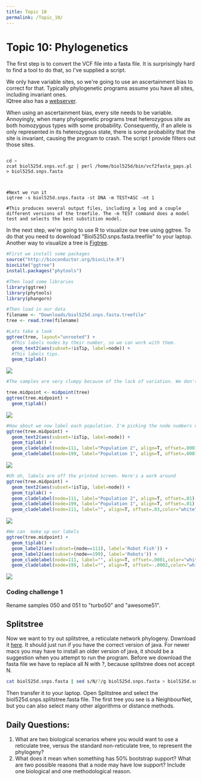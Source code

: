 ```yaml
---
title: Topic 10
permalink: /Topic_10/
---
```


# Topic 10: Phylogenetics

The first step is to convert the VCF file into a fasta file. It is surprisingly hard to find a tool to do that, so I've supplied a script.

We only have variable sites, so we're going to use an ascertainment bias to correct for that. Typically phylogenetic programs assume you have all sites, including invariant ones.  
IQtree also has a [webserver](http://iqtree.cibiv.univie.ac.at/).

When using an ascertainment bias, every site needs to be variable. Annoyingly, when many phylogenetic programs treat heterozygous site as both homozygous types with some probability. Consequently, if an allele is only represented in its heterozygous state, there is some probability that the site is invariant, causing the program to crash. The script I provide filters out those sites. 

```

cd ~
zcat biol525d.snps.vcf.gz | perl /home/biol525d/bin/vcf2fasta_gaps.pl  > biol525d.snps.fasta



#Next we run it
iqtree -s biol525d.snps.fasta -st DNA -m TEST+ASC -nt 1

#This produces several output files, including a log and a couple different versions of the treefile. The -m TEST command does a model test and selects the best substition model. 
```
In the next step, we're going to use R to visualize our tree using ggtree. To do that you need to download "Biol525D.snps.fasta.treefile" to your laptop. Another way to visualize a tree is [Figtree](http://tree.bio.ed.ac.uk/software/figtree/).


```r
#First we install some packages
source("http://bioconductor.org/biocLite.R")
biocLite("ggtree")
install.packages("phytools")
```

```r
#Then load some libraries
library(ggtree)
library(phytools)
library(phangorn)
```



```r
#Then load in our data
filename <- "Downloads/biol525d.snps.fasta.treefile"
tree <- read.tree(filename)

#Lets take a look
ggtree(tree, layout="unrooted") +
  #This labels nodes by their number, so we can work with them.
  geom_text2(aes(subset=!isTip, label=node)) + 
  #This labels tips.
  geom_tiplab() 
```

![](figure/ggtree-1.png)


```r
#The samples are very clumpy because of the lack of variation. We don't have an outgroup species, so lets tree a midpoint root.

tree.midpoint <- midpoint(tree)
ggtree(tree.midpoint) +
  geom_tiplab() 
```

![](figure/ggtree-2.png)


```r
#How about we now label each population. I'm picking the node numbers off my phylogeny, and it may be different for your tree.
ggtree(tree.midpoint) +
  geom_text2(aes(subset=!isTip, label=node)) + 
  geom_tiplab() +
  geom_cladelabel(node=111, label="Population 2", align=T, offset=.0001) +
  geom_cladelabel(node=199, label="Population 1", align=T, offset=.0001)

```

![](figure/ggtree-3.png)

```r
#Uh oh, labels are off the printed screen. Here's a work around
ggtree(tree.midpoint) +
  geom_text2(aes(subset=!isTip, label=node)) + 
  geom_tiplab() +
  geom_cladelabel(node=111, label="Population 2", align=T, offset=.01) +
  geom_cladelabel(node=199, label="Population 1", align=T, offset=.01) +
  geom_cladelabel(node=111, label="", align=T, offset=.03,color="white")

```

![](figure/ggtree-4.png)


```r
#We can  make up our labels
ggtree(tree.midpoint) +
  geom_tiplab() +
  geom_label2(aes(subset=(node==111), label='Robot Fish')) +
  geom_label2(aes(subset=(node==199), label='Robots')) +
  geom_cladelabel(node=111, label="", align=T, offset=.0001,color="white") + 
  geom_cladelabel(node=199, label="", align=T, offset=-.0002,color="white")

```

![](figure/ggtree-5.png)

### Coding challenge 1

Rename samples 050 and 051 to "turbo50" and "awesome51".

## Splitstree
Now we want to try out splitstree, a reticulate network phylogeny. Download it [here](http://ab.inf.uni-tuebingen.de/data/software/splitstree4/download/welcome.html). 
It should just run if you have the correct version of java. For newer macs you may have to install an older version of java, it should be a suggestion when you attempt to run the program.
Before we download the fasta file we have to replace all N with ?, because splitstree does not accept N.
```bash
cat biol525d.snps.fasta | sed s/N/?/g biol525d.snps.fasta > biol525d.snps.splitstree.fasta
```
Then transfer it to your laptop. Open Splitstree and select the biol525d.snps.splitstree.fasta file.
The first tree you see is a NeighbourNet, but you can also select many other algorithms or distance methods.


## Daily Questions:
1. What are two biological scenarios where you would want to use a reticulate tree, versus the standard non-reticulate tree, to represent the phylogeny?
2. What does it mean when something has 50% bootstrap support? What are two possible reasons that a node may have low support? Include one biological and one methodological reason.



